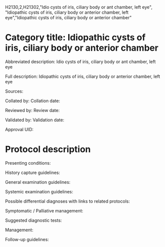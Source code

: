 H2130,2,H21302,"Idio cysts of iris, ciliary body or ant chamber, left eye", "Idiopathic cysts of iris, ciliary body or anterior chamber, left eye","Idiopathic cysts of iris, ciliary body or anterior chamber"
# Category title: Idiopathic cysts of iris, ciliary body or anterior chamber

Abbreviated description: Idio cysts of iris, ciliary body or ant chamber, left eye

Full description: Idiopathic cysts of iris, ciliary body or anterior chamber, left eye

Sources:

Collated by:
Collation date:

Reviewed by:
Review date:

Validated by:
Validation date:

Approval UID:

# Protocol description

Presenting conditions:

History capture guidelines:

General examination guidelines:

Systemic examination guidelines:

Possible differential diagnoses with links to related protocols:

Symptomatic / Palliative management:

Suggested diagnostic tests:

Management:

Follow-up guidelines:
